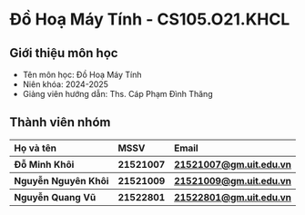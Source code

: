 <h1> Đồ Hoạ Máy Tính - CS105.O21.KHCL </h1>
<h2> Giới thiệu môn học </h2>
<ul>
<li>Tên môn học: Đồ Hoạ Máy Tính</li>
<li>Niên khóa: 2024-2025</li>
<li>Giảng viên hướng dẫn: Ths. Cáp Phạm Đình Thăng</li>
</ul>
<h2> Thành viên nhóm </h2>
<table>
  <tr>
    <th align="left"> Họ và tên </th>
    <th align="left"> MSSV </th>
    <th align="left"> Email </th>
  </tr>
  <tr>
    <th align="left"> Đỗ Minh Khôi </th>
    <th align="left"> 21521007 </th>
    <th align="left"> <a href="21521007@gm.uit.edu.vn" >21521007@gm.uit.edu.vn</a> </th>
  </tr>
  <tr>
    <th align="left"> Nguyễn Nguyên Khôi </th>
    <th align="left"> 21521009 </th>
    <th align="left"> <a href="21521009@gm.uit.edu.vn" >21521009@gm.uit.edu.vn</a> </th>
  </tr>
  <tr>
    <th align="left"> Nguyễn Quang Vũ </th>
    <th align="left"> 21522801 </th>
    <th align="left"> <a href="21522801@gm.uit.edu.vn" >21522801@gm.uit.edu.vn</a> </th>
  </tr>
</table>


